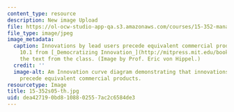 ```yaml
---
content_type: resource
description: New image Upload
file: https://ol-ocw-studio-app-qa.s3.amazonaws.com/courses/15-352-managing-innovation-emerging-trends-spring-2005/dea427190bd8108802557ac2c6584de3_15-352s05-th.jpg
file_type: image/jpeg
image_metadata:
  caption: Innovations by lead users precede equivalent commercial products, figure
    10.1 from [_Democratizing Innovation_](http://mitpress.mit.edu/books/democratizing-innovation),
    the text from the class. (Image by Prof. Eric von Hippel.)
  credit: ''
  image-alt: Am Innovation curve diagram demonstrating that innovations by lead users
    precede equivalent commercial products.
resourcetype: Image
title: 15-352s05-th.jpg
uid: dea42719-0bd8-1088-0255-7ac2c6584de3
---
```

